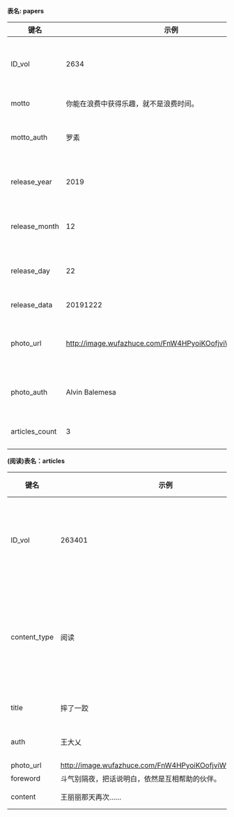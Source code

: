 **表名: papers**

| 键名 | 示例 | 数据类型 | 注释                |
| ---- | ---- | -------- | --------------- |
| ID_vol | 2634                                                    | int | 主键：表示第几期 |
| motto | 你能在浪费中获得乐趣，就不是浪费时间。 | string | 每日格言 |
| motto_auth | 罗素 | string | 每日格言的作者 |
| release_year | 2019 | string(4) | 发布日期-年 |
| release_month | 12 | string(2) | 发布日期-月 |
| release_day | 22 | string(2) | 发布日期-日 |
| release_data  | 20191222                                                | string(8) | 发布日期 |
| photo_url | http://image.wufazhuce.com/FnW4HPyoiKOofjviWyBbdKsD3ITs | string | 每日摄影作品的url |
| photo_auth | Alvin Balemesa | string | 每日摄影的作者 |
| articles_count | 3 | int | 共有几篇文章 |

**(阅读)表名：articles**

| 键名      | 示例                                                    | 数据类型 | 注释                     |
| --------- | ------------------------------------------------------- | -------- | ------------------------ |
| ID_vol    | 263401                                                  | int      | 主键：表示是第几期的第几篇文章 |
|content_type|阅读|string|文章的类型，包括阅读、生活家、问答等|
| title     | 摔了一跤                                                | string   | 文章的标题               |
| auth      | 王大乂                                                  | string   | 文章的作者               |
| photo_url | http://image.wufazhuce.com/FnW4HPyoiKOofjviWyBbdKsD3ITs | string   | 头图                     |
| foreword  | 斗气别隔夜，把话说明白，依然是互相帮助的伙伴。          | string   | 前言                     |
| content   | 王丽丽那天再次……                                        | text     | 文章内容                 |


